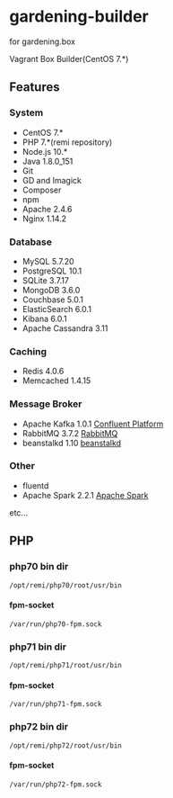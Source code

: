 # gardening-builder

for gardening.box

Vagrant Box Builder(CentOS 7.*)

## Features
### System
 - CentOS 7.*
 - PHP 7.*(remi repository)
 - Node.js 10.*
 - Java 1.8.0_151
 - Git
 - GD and Imagick
 - Composer
 - npm
 - Apache 2.4.6
 - Nginx 1.14.2

### Database
 - MySQL 5.7.20
 - PostgreSQL 10.1
 - SQLite 3.7.17
 - MongoDB 3.6.0
 - Couchbase 5.0.1
 - ElasticSearch 6.0.1
 - Kibana 6.0.1
 - Apache Cassandra 3.11
 
### Caching
 - Redis 4.0.6
 - Memcached 1.4.15

### Message Broker
 - Apache Kafka 1.0.1 [Confluent Platform](https://docs.confluent.io/current/platform.html)
 - RabbitMQ 3.7.2 [RabbitMQ](https://www.rabbitmq.com/)
 - beanstalkd 1.10 [beanstalkd](http://kr.github.io/beanstalkd/)
 
### Other
 - fluentd
 - Apache Spark 2.2.1 [Apache Spark](https://spark.apache.org/)
 
 etc...

## PHP
### php70 bin dir

```
/opt/remi/php70/root/usr/bin
``` 

#### fpm-socket

`/var/run/php70-fpm.sock`

### php71 bin dir

```
/opt/remi/php71/root/usr/bin
``` 

#### fpm-socket

`/var/run/php71-fpm.sock`

### php72 bin dir

```
/opt/remi/php72/root/usr/bin
```
 
#### fpm-socket

`/var/run/php72-fpm.sock`
